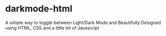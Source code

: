 # darkmode-html
A simple way to toggle between Light/Dark Mode and Beautifully Designed using HTML, CSS and a little bit of Javascript

